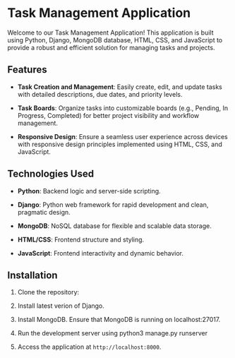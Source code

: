 # Task Management Application

Welcome to our Task Management Application! This application is built using Python, Django, MongoDB database, HTML, CSS, and JavaScript to provide a robust and efficient solution for managing tasks and projects.

## Features

- **Task Creation and Management**: Easily create, edit, and update tasks with detailed descriptions, due dates, and priority levels.
  
- **Task Boards**: Organize tasks into customizable boards (e.g., Pending, In Progress, Completed) for better project visibility and workflow management.

- **Responsive Design**: Ensure a seamless user experience across devices with responsive design principles implemented using HTML, CSS, and JavaScript.

## Technologies Used

- **Python**: Backend logic and server-side scripting.
  
- **Django**: Python web framework for rapid development and clean, pragmatic design.
  
- **MongoDB**: NoSQL database for flexible and scalable data storage.
  
- **HTML/CSS**: Frontend structure and styling.
  
- **JavaScript**: Frontend interactivity and dynamic behavior.

## Installation

1. Clone the repository:

2. Install latest verion of Django.
  
3. Install MongoDB. Ensure that MongoDB is running on localhost:27017.
   
4. Run the development server using
      python3 manage.py runserver

5. Access the application at `http://localhost:8000`.



